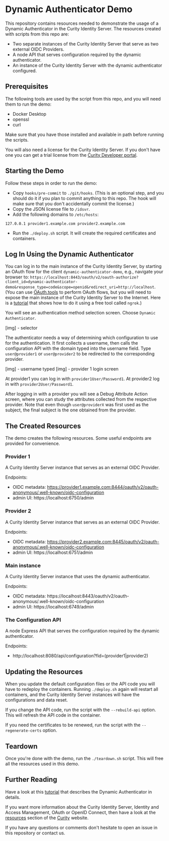 # Dynamic Authenticator Demo

This repository contains resources needed to demonstrate the usage of a Dynamic Authenticator in the Curity Identity Server.
The resources created with scripts from this repo are:

- Two separate instances of the Curity Identity Server that serve as two external OIDC Providers.
- A node API that serves configuration required by the dynamic authenticator.
- An instance of the Curity Identity Server with the dynamic authenticator configured.

## Prerequisites

The following tools are used by the script from this repo, and you will need them to run the demo:

- Docker Desktop
- openssl
- curl

Make sure that you have those installed and available in path before running the scripts.

You will also need a license for the Curity Identity Server. If you don't have one you can get a trial license from the
[Curity Developer portal](https://developer.curity.io/free-trial/).

## Starting the Demo

Follow these steps in order to run the demo:

- Copy `hooks/pre-commit` to `./git/hooks`. (This is an optional step, and you should do it if you plan to commit anything to this repo.
  The hook will make sure that you don't accidentally commit the license.)
- Copy the JSON license file to `/idsvr`.
- Add the following domains to `/etc/hosts`:

```
127.0.0.1 provider1.example.com provider2.example.com
```

- Run the `./deploy.sh` script. It will create the required certificates and containers.

## Log In Using the Dynamic Authenticator

You can log in to the main instance of the Curity Identity Server, by starting an OAuth flow for the client `dynamic-authenticator-demo`,
e.g., navigate your browser to: `https://localhost:8443/oauth/v2/oauth-authorize?client_id=dynamic-authenticator-demo&response_type=code&scope=openid&redirect_uri=http://localhost`.
(You can use [OAuth.tools](https://curity.io/resources/learn/test-using-oauth-tools/) to perform OAuth flows, but you will
need to expose the main instance of the Curity Identity Server to the Internet. Here is a
[tutorial](https://curity.io/resources/learn/expose-local-curity-ngrok/) that shows how to do it using a free tool called `ngrok`.)

You will see an authentication method selection screen. Choose `Dynamic Authenticator`.

[img] - selector

The authenticator needs a way of determining which configuration to use for the authentication. It first collects a username,
then calls the configuration API with the domain typed into the username field. Type `user@provider1` or `user@provider2` to be redirected
to the corresponding provider.

[img] - username typed
[img] - provider 1 login screen

At provider1 you can log in with `provider1User/Password1`. At provider2 log in with `provider2User/Password1`.

After logging in with a provider you will see a Debug Attribute Action screen, where you can study the attributes collected from the respective provider.
Note that even though `user@providerX` was first used as the subject, the final subject is the one obtained from the provider.

## The Created Resources

The demo creates the following resources. Some useful endpoints are provided for convenience.

### Provider 1

A Curity Identity Server instance that serves as an external OIDC Provider.

Endpoints:
- OIDC metadata: https://provider1.example.com:8444/oauth/v2/oauth-anonymous/.well-known/oidc-configuration
- admin UI: https://localhost:6750/admin

### Provider 2

A Curity Identity Server instance that serves as an external OIDC Provider.

Endpoints:
- OIDC metadata: https://provider2.example.com:8445/oauth/v2/oauth-anonymous/.well-known/oidc-configuration
- admin UI: https://localhost:6751/admin

### Main instance

A Curity Identity Server instance that uses the dynamic authenticator.

Endpoints:
- OIDC metadata: https://localhost:8443/oauth/v2/oauth-anonymous/.well-known/oidc-configuration
- admin UI: https://localhost:6749/admin

### The Configuration API

A node Express API that serves the configuration required by the dynamic authenticator.

Endpoints:
- http://localhost:8080/api/configuration?fid=(provider1|provider2)


## Updating the Resources

When you update the default configuration files or the API code you will have to redeploy the containers. Running `./deploy.sh` again
will restart all containers, and the Curity Identity Server instances will have the configurations and data reset.

If you change the API code, run the script with the `--rebuild-api` option. This will refresh the API code in the container.

If you need the certificates to be renewed, run the script with the `--regenerate-certs` option. 

## Teardown

Once you're done with the demo, run the `./teardown.sh` script. This will free all the resources used in this demo.

## Further Reading

Have a look at this [tutorial](https://curity.io/resources/learn/dynamic-authenticator) that describes the Dynamic Authenticator in details.

If you want more information about the Curity Identity Server, Identity and Access Management, OAuth or OpenID Connect,
then have a look at the [resources](https://curity.io/resources/) section of the [Curity](https://curity.io) website.

If you have any questions or comments don't hesitate to open an issue in this repository or contact us. 
